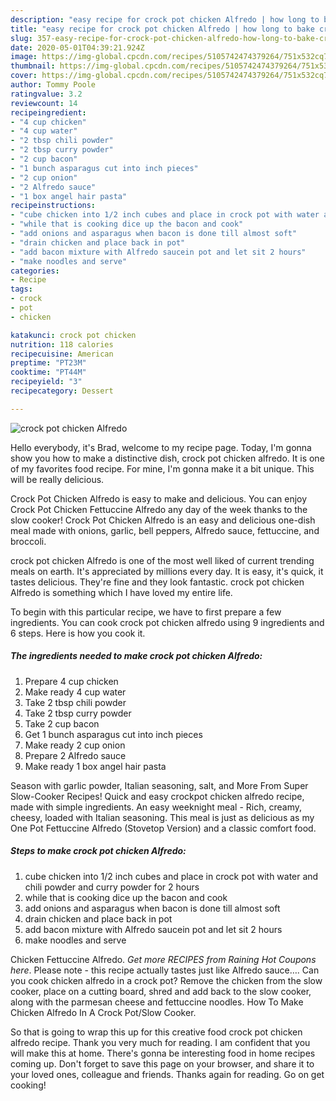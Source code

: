 ```yaml
---
description: "easy recipe for crock pot chicken Alfredo | how long to bake crock pot chicken Alfredo"
title: "easy recipe for crock pot chicken Alfredo | how long to bake crock pot chicken Alfredo"
slug: 357-easy-recipe-for-crock-pot-chicken-alfredo-how-long-to-bake-crock-pot-chicken-alfredo
date: 2020-05-01T04:39:21.924Z
image: https://img-global.cpcdn.com/recipes/5105742474379264/751x532cq70/crock-pot-chicken-alfredo-recipe-main-photo.jpg
thumbnail: https://img-global.cpcdn.com/recipes/5105742474379264/751x532cq70/crock-pot-chicken-alfredo-recipe-main-photo.jpg
cover: https://img-global.cpcdn.com/recipes/5105742474379264/751x532cq70/crock-pot-chicken-alfredo-recipe-main-photo.jpg
author: Tommy Poole
ratingvalue: 3.2
reviewcount: 14
recipeingredient:
- "4 cup chicken"
- "4 cup water"
- "2 tbsp chili powder"
- "2 tbsp curry powder"
- "2 cup bacon"
- "1 bunch asparagus cut into inch pieces"
- "2 cup onion"
- "2 Alfredo sauce"
- "1 box angel hair pasta"
recipeinstructions:
- "cube chicken into 1/2 inch cubes and place in crock pot with water and chili powder and curry powder for 2 hours"
- "while that is cooking dice up the bacon and cook"
- "add onions and asparagus when bacon is done till almost soft"
- "drain chicken and place back in pot"
- "add bacon mixture with Alfredo saucein pot and let sit 2 hours"
- "make noodles and serve"
categories:
- Recipe
tags:
- crock
- pot
- chicken

katakunci: crock pot chicken 
nutrition: 118 calories
recipecuisine: American
preptime: "PT23M"
cooktime: "PT44M"
recipeyield: "3"
recipecategory: Dessert

---
```



![crock pot chicken Alfredo](https://img-global.cpcdn.com/recipes/5105742474379264/751x532cq70/crock-pot-chicken-alfredo-recipe-main-photo.jpg)

Hello everybody, it's Brad, welcome to my recipe page. Today, I'm gonna show you how to make a distinctive dish, crock pot chicken alfredo. It is one of my favorites food recipe. For mine, I'm gonna make it a bit unique. This will be really delicious.

Crock Pot Chicken Alfredo is easy to make and delicious. You can enjoy Crock Pot Chicken Fettuccine Alfredo any day of the week thanks to the slow cooker! Crock Pot Chicken Alfredo is an easy and delicious one-dish meal made with onions, garlic, bell peppers, Alfredo sauce, fettuccine, and broccoli.

crock pot chicken Alfredo is one of the most well liked of current trending meals on earth. It's appreciated by millions every day. It is easy, it's quick, it tastes delicious. They're fine and they look fantastic. crock pot chicken Alfredo is something which I have loved my entire life.


To begin with this particular recipe, we have to first prepare a few ingredients. You can cook crock pot chicken alfredo using 9 ingredients and 6 steps. Here is how you cook it.

<!--inarticleads1-->

##### The ingredients needed to make crock pot chicken Alfredo:

1. Prepare 4 cup chicken
1. Make ready 4 cup water
1. Take 2 tbsp chili powder
1. Take 2 tbsp curry powder
1. Take 2 cup bacon
1. Get 1 bunch asparagus cut into inch pieces
1. Make ready 2 cup onion
1. Prepare 2 Alfredo sauce
1. Make ready 1 box angel hair pasta


Season with garlic powder, Italian seasoning, salt, and More From Super Slow-Cooker Recipes! Quick and easy crockpot chicken alfredo recipe, made with simple ingredients. An easy weeknight meal - Rich, creamy, cheesy, loaded with Italian seasoning. This meal is just as delicious as my One Pot Fettuccine Alfredo (Stovetop Version) and a classic comfort food. 

<!--inarticleads2-->

##### Steps to make crock pot chicken Alfredo:

1. cube chicken into 1/2 inch cubes and place in crock pot with water and chili powder and curry powder for 2 hours
1. while that is cooking dice up the bacon and cook
1. add onions and asparagus when bacon is done till almost soft
1. drain chicken and place back in pot
1. add bacon mixture with Alfredo saucein pot and let sit 2 hours
1. make noodles and serve


Chicken Fettuccine Alfredo. *Get more RECIPES from Raining Hot Coupons here*. Please note - this recipe actually tastes just like Alfredo sauce…. Can you cook chicken alfredo in a crock pot? Remove the chicken from the slow cooker, place on a cutting board, shred and add back to the slow cooker, along with the parmesan cheese and fettuccine noodles. How To Make Chicken Alfredo In A Crock Pot/Slow Cooker. 

So that is going to wrap this up for this creative food crock pot chicken alfredo recipe. Thank you very much for reading. I am confident that you will make this at home. There's gonna be interesting food in home recipes coming up. Don't forget to save this page on your browser, and share it to your loved ones, colleague and friends. Thanks again for reading. Go on get cooking!
